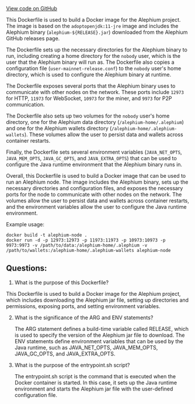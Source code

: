 [View code on GitHub](https://github.com/alephium/alephium/docker/release/Dockerfile.release.adoptjdk)

This Dockerfile is used to build a Docker image for the Alephium project. The image is based on the `adoptopenjdk:11-jre` image and includes the Alephium binary (`alephium-${RELEASE}.jar`) downloaded from the Alephium GitHub releases page. 

The Dockerfile sets up the necessary directories for the Alephium binary to run, including creating a home directory for the `nobody` user, which is the user that the Alephium binary will run as. The Dockerfile also copies a configuration file (`user-mainnet-release.conf`) to the `nobody` user's home directory, which is used to configure the Alephium binary at runtime. 

The Dockerfile exposes several ports that the Alephium binary uses to communicate with other nodes on the network. These ports include `12973` for HTTP, `11973` for WebSocket, `10973` for the miner, and `9973` for P2P communication. 

The Dockerfile also sets up two volumes for the `nobody` user's home directory, one for the Alephium data directory (`/alephium-home/.alephium`) and one for the Alephium wallets directory (`/alephium-home/.alephium-wallets`). These volumes allow the user to persist data and wallets across container restarts. 

Finally, the Dockerfile sets several environment variables (`JAVA_NET_OPTS`, `JAVA_MEM_OPTS`, `JAVA_GC_OPTS`, and `JAVA_EXTRA_OPTS`) that can be used to configure the Java runtime environment that the Alephium binary runs in. 

Overall, this Dockerfile is used to build a Docker image that can be used to run an Alephium node. The image includes the Alephium binary, sets up the necessary directories and configuration files, and exposes the necessary ports for the node to communicate with other nodes on the network. The volumes allow the user to persist data and wallets across container restarts, and the environment variables allow the user to configure the Java runtime environment. 

Example usage:

```
docker build -t alephium-node .
docker run -d -p 12973:12973 -p 11973:11973 -p 10973:10973 -p 9973:9973 -v /path/to/data:/alephium-home/.alephium -v /path/to/wallets:/alephium-home/.alephium-wallets alephium-node
```
## Questions: 
 1. What is the purpose of this Dockerfile?
   
   This Dockerfile is used to build a Docker image for the Alephium project, which includes downloading the Alephium jar file, setting up directories and permissions, exposing ports, and setting environment variables.

2. What is the significance of the ARG and ENV statements?
   
   The ARG statement defines a build-time variable called RELEASE, which is used to specify the version of the Alephium jar file to download. The ENV statements define environment variables that can be used by the Java runtime, such as JAVA_NET_OPTS, JAVA_MEM_OPTS, JAVA_GC_OPTS, and JAVA_EXTRA_OPTS.

3. What is the purpose of the entrypoint.sh script?
   
   The entrypoint.sh script is the command that is executed when the Docker container is started. In this case, it sets up the Java runtime environment and starts the Alephium jar file with the user-defined configuration file.